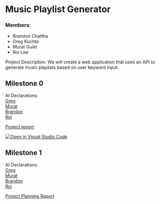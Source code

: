 # Music Playlist Generator

### Members:
- Brandon Chattha 
- Greg Kuchta
- Murat Guler
- Roi Lee

Project Description: 
We will create a web application that uses an API to generate music playlists based on user keyword input. 

## Milestone 0
AI Declarations: <br>
[Greg](./docs/ai-disclosures/M0_AI_Declaration_Greg_Kuchta_301479235.pdf) <br>
[Murat](./docs/ai-disclosures/M0_AI_Declaration_Murat_Guler_301461628.pdf) <br>
[Brandon](./docs/ai-disclosures/M0_AI_Declaration_Brandon_Chattha_301579323.pdf) <br>
[Roi](./docs/ai-disclosures/M0_AI_Declaration_Roi_Lee_301560420.PDF) <br>

[Project report](./docs/Proposal/Project%20Proposal%20Report.pdf)

[![Open in Visual Studio Code](https://classroom.github.com/assets/open-in-vscode-2e0aaae1b6195c2367325f4f02e2d04e9abb55f0b24a779b69b11b9e10269abc.svg)](https://classroom.github.com/online_ide?assignment_repo_id=16382268&assignment_repo_type=AssignmentRepo)

## Milestone 1
AI Declarations: <br>
[Greg](./docs/ai-disclosures/M1_AI_Declaration_Greg_Kuchta_301479235.pdf) <br>
[Murat](./docs/ai-disclosures/M1_AI_Declaration_Murat_Guler_301461628.pdf) <br>
[Brandon](./docs/ai-disclosures/M1_AI_Declaration_Brandon_Chattha_301579323.pdf) <br>
[Roi](/docs/ai-disclosures/M1_AI_Declaration_Roi_Lee_301560420.pdf) <br>

[Project Planning Report](./docs/Milestone1/Project%20Planning%20Report.pdf) <br>
